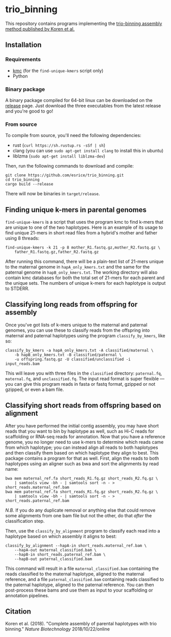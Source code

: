 # trio_binning
This repository contains programs implementing the [trio-binning assembly method published by Koren et al.](https://www.nature.com/articles/nbt.4277)

## Installation
### Requirements
* [kmc](https://github.com/refresh-bio/KMC) (for the `find-unique-kmers` script only)
* Python

### Binary package
A binary package compiled for 64-bit linux can be downloaded on the [release](https://github.com/esrice/trio_binning/releases) page. Just download the three executables from the latest release and you're good to go!

### From source
To compile from source, you'll need the following dependencies:
* rust (`curl https://sh.rustup.rs -sSf | sh`)
* clang (you can use `sudo apt-get install clang` to install this in ubuntu)
* liblzma (`sudo apt-get install liblzma-dev`)

Then, run the following commands to download and compile:
```
git clone https://github.com/esrice/trio_binning.git
cd trio_binning
cargo build --release
```
There will now be binaries in `target/release`.

## Finding unique k-mers in parental genomes
`find-unique-kmers` is a script that uses the program kmc to find k-mers that
are unique to one of the two haplotypes. Here is an example of its usage to find
unique 21-mers in short read files from a hybrid's mother and father using 8
threads:

```
find-unique-kmers -k 21 -p 8 mother_R1.fastq.gz,mother_R2.fastq.gz \
    father_R1.fastq.gz,father_R2.fastq.gz
```

After running this command, there will be a plain-text list of 21-mers unique to
the maternal genome in `hapA_only_kmers.txt` and the same for the paternal
genome in `hapB_only_kmers.txt`. The working directory will also contain kmc
databases for both the total set of 21-mers for each parent and the unique sets.
The numbers of unique k-mers for each haplotype is output to STDERR.

## Classifying long reads from offspring for assembly
Once you've got lists of k-mers unique to the maternal and paternal genomes, you can use these to classify reads from the offspring into maternal and paternal haplotypes using the program `classify_by_kmers`, like so:

```
classify_by_kmers -a hapA_only_kmers.txt -A classified/maternal \
    -b hapB_only_kmers.txt -B classified/paternal \
    -u offspring.fastq.gz -U classified/unclassified -i input_reads.bam
```

This will leave you with three files in the `classified` directory: `paternal.fq`, `maternal.fq`, and `unclassified.fq`. The input read format is super flexible &mdash; you can give this program reads in fasta or fastq format, gzipped or not gzipped, or even a bam file.

## Classifying short reads from offspring based on alignment
After you have performed the initial contig assembly, you may have short reads
that you want to bin by haplotype as well, such as Hi-C reads for scaffolding
or RNA-seq reads for annotation. Now that you have a reference genome, you no
longer need to use k-mers to determine which reads came from which haplotype;
you can instead align all reads to both haplotypes and then classify them based
on which haplotype they align to best. This package contains a program for that
as well. First, align the reads to both haplotypes using an aligner such as bwa
and sort the alignments by read name:

```
bwa mem maternal_ref.fa short_reads_R1.fq.gz short_reads_R2.fq.gz \
    | samtools view -bh - | samtools sort -n - > short_reads.maternal_ref.bam
bwa mem paternal_ref.fa short_reads_R1.fq.gz short_reads_R2.fq.gz \
    | samtools view -bh - | samtools sort -n - > short_reads.paternal_ref.bam
```

*N.B.* If you do any duplicate removal or anything else that could remove some
alignments from one bam file but not the other, do that _after_ the
classification step.

Then, use the `classify_by_alignment` program to classify each read into a
haplotype based on which assembly it aligns to best:

```
classify_by_alignment --hapA-in short_reads.maternal_ref.bam \
    --hapA-out maternal_classified.bam \
    --hapB-in short_reads.paternal_ref.bam \
    --hapB-out paternal_classified.bam
```
This command will result in a file `maternal_classified.bam` containing the
reads classified to the maternal haplotype, aligned to the maternal reference,
and a file `paternal_classified.bam` containing reads classified to the
paternal haplotype, aligned to the paternal reference. You can then post-process
these bams and use them as input to your scaffolding or annotation pipelines.

## Citation
Koren et al. (2018). "Complete assembly of parental haplotypes with trio binning." _Nature Biotechnology_ 2018/10/22/online
